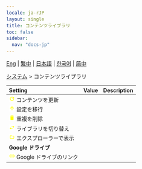 ```yaml
---
locale: ja-rJP
layout: single
title: コンテンツライブラリ
toc: false
sidebar:
  nav: "docs-jp"
---
```

[Eng](/dancexr/menu/2025.4/system/library) | [繁中](/tw/dancexr/menu/2025.4/system/library) | [日本語](/jp/dancexr/menu/2025.4/system/library) | [한국어](/kr/dancexr/menu/2025.4/system/library) | [简中](/zh/dancexr/menu/2025.4/system/library)

[システム](../menu#システム) > コンテンツライブラリ



| Setting | Value | Description |
| :--- | --- | :--- |
|<nobr> ![refresh icon](/images/icon/ic_refresh.png)  コンテンツを更新</nobr>|| 
|<nobr> ![up icon](/images/icon/ic_up.png)  設定を移行</nobr>|| 
|<nobr> ![delete icon](/images/icon/ic_delete.png)  重複を削除</nobr>|| 
|<nobr> ![replace icon](/images/icon/ic_replace.png)  ライブラリを切り替え</nobr>|| 
|<nobr> ![folder_open icon](/images/icon/ic_folder_open.png)  エクスプローラーで表示</nobr>|| 
|<nobr> <b>Google ドライブ</b></nobr>|| 
|<nobr> ![linked icon](/images/icon/ic_linked.png)  Google ドライブのリンク</nobr>|| 
